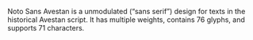 Noto Sans Avestan is a unmodulated (“sans serif”) design for texts in the historical Avestan script. It has multiple weights, contains 76 glyphs, and supports 71 characters.